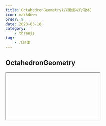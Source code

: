 ```yaml
---
title: OctahedronGeometry(八面缓冲几何体)
icon: markdown
order: 9
date: 2023-03-10
category:
    - threejs
tag:
    - 几何体
---
```


## OctahedronGeometry

<IFrame url="https://luotainxu-demo.netlify.app/#/threejs/octahedronGeometry"/>

## 构造器

### radius : Float

八面体的半径，默认值为1

### detail : Integer

默认值为0，将这个值设为一个大于0的数将会为它增加一些顶点，使其不再是一个八面体

## 属性

共有属性请参见其基类PolyhedronGeometry

### .parameters : Object

一个包含着构造函数中每个参数的对象。在对象实例化之后，对该属性的任何修改都不会改变这个几何体

## 方法

共有方法请参见其基类PolyhedronGeometry
